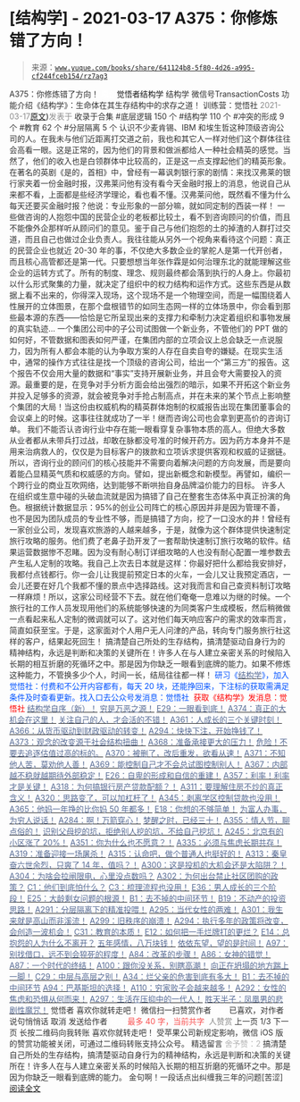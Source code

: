 # [结构学] - 2021-03-17 A375：你修炼错了方向！

> 来源：[`www.yuque.com/books/share/641124b8-5f80-4d26-a995-cf244fceb154/rz7ag3`](https://www.yuque.com/books/share/641124b8-5f80-4d26-a995-cf244fceb154/rz7ag3)

<ne-p id="520f42f3293818f927861ebbd5b15da4_p_0" data-lake-id="520f42f3293818f927861ebbd5b15da4_p_0"><ne-text id="u139e482e" style="color: rgb(51, 51, 51);">A375：你修炼错了方向！</ne-text></ne-p> <ne-p id="a3d08606c6ab6dc83b2184b832ac4aa3" data-lake-id="a3d08606c6ab6dc83b2184b832ac4aa3"><ne-text id="u413964ec" ne-fontsize="12" style="color: rgb(255, 255, 255);">原创</ne-text><ne-text id="ub8149ac8" ne-fontsize="14">觉悟者</ne-text><ne-text id="u1e4268fe" ne-fontsize="14">结构学</ne-text></ne-p> <ne-p id="97cd97741bad1ad8b9594231d5722528" data-lake-id="97cd97741bad1ad8b9594231d5722528"><ne-text id="uf3b7b279" ne-fontsize="14" ne-bold="true" style="color: rgb(51, 51, 51);">结构学</ne-text></ne-p> <ne-p id="bc54cf9083a56b5e42a5ec8fa7e9981b" data-lake-id="bc54cf9083a56b5e42a5ec8fa7e9981b"><ne-text id="u5e69163d" ne-fontsize="14" style="color: rgb(51, 51, 51);">微信号</ne-text><ne-text id="uf9a59a9c" ne-fontsize="14" style="color: rgb(51, 51, 51);">TransactionCosts</ne-text></ne-p> <ne-p id="18bce45e5991eae2249d152670e70641" data-lake-id="18bce45e5991eae2249d152670e70641"><ne-text id="u0381b1c1" ne-fontsize="14" style="color: rgb(51, 51, 51);">功能介绍</ne-text><ne-text id="u19a990c8" ne-fontsize="14" style="color: rgb(51, 51, 51);">《结构学》：生命体在其生存结构中的求存之道！ 训练营：觉悟社</ne-text></ne-p> <ne-p id="bf3156ade6e9131471af9e1c0215f850" data-lake-id="bf3156ade6e9131471af9e1c0215f850"><ne-text id="u010b5030" style="color: rgb(140, 140, 140);">2021-03-17</ne-text>[<ne-text id="u82e46611" ne-fontsize="14">原文</ne-text>](https://mp.weixin.qq.com/s?__biz=MzIzMDYwOTM0Mg==&mid=2247485407&idx=1&sn=9febe7868b7205ac865541d88423d9b9&chksm=e8b19f0edfc61618c7f22fb7bf48181c5f974463c5d3a8849b0f76b96eeac73b0dd074ea4737#rd))<ne-text id="u90f195c5" ne-fontsize="14" style="color: rgb(140, 140, 140);">发表于</ne-text></ne-p> <ne-p id="13aae335cb63121869c42812be69da30" data-lake-id="13aae335cb63121869c42812be69da30"><ne-text id="u144be1c8" style="color: rgb(51, 51, 51);">收录于合集</ne-text></ne-p> <ne-p id="d9cadcfba38176f60fb0e3a0b7fa6bfa" data-lake-id="d9cadcfba38176f60fb0e3a0b7fa6bfa"><ne-text id="u300e3220" style="color: rgb(51, 51, 51);">#底层逻辑 150 个</ne-text></ne-p> <ne-p id="7e62b583aea221249b7e4a52e4f28d06" data-lake-id="7e62b583aea221249b7e4a52e4f28d06"><ne-text id="ubc1ca575" style="color: rgb(51, 51, 51);">#结构学 110 个</ne-text></ne-p> <ne-p id="e8a7b1de4a8cb33c9a32d43a173f9560" data-lake-id="e8a7b1de4a8cb33c9a32d43a173f9560"><ne-text id="u51bfb9fb" style="color: rgb(51, 51, 51);">#冲突的形成 9 个</ne-text></ne-p> <ne-p id="c050f54b6a8733eb59b4b526564ce4e8" data-lake-id="c050f54b6a8733eb59b4b526564ce4e8"><ne-text id="ud99883bc" style="color: rgb(51, 51, 51);">#教育 62 个</ne-text></ne-p> <ne-p id="456674312203e0c7c792e98124bccfc8" data-lake-id="456674312203e0c7c792e98124bccfc8"><ne-text id="u052603a0" style="color: rgb(51, 51, 51);">#分层隔离 5 个</ne-text></ne-p> <ne-p id="5bab28911814bb3ba0ad828fbf61777e" data-lake-id="5bab28911814bb3ba0ad828fbf61777e"><ne-text id="ud82a4d02" style="color: rgb(51, 51, 51);">认识不少麦肯锡、IBM 和埃生哲这种顶级咨询公司的人。在我未与他们近距离打交道之前，我也和其它人一样对他们这个群体往往会高看一眼。这是正常的，因为他们的背景和做派都给人一种社会精英的感觉。当然了，他们的收入也是白领群体中比较高的，正是这一点支撑起他们的精英形象。在著名的英剧《是的，首相》中，曾经有一幕讽刺银行家的剧情：来找汉弗莱的银行家夹着一份金融时报，汉弗莱问他有没有看今天金融时报上的消息，他说自己从来都不看，上面都是些经济学理论，看也看不懂。汉弗莱问他，既然看不懂为什么每天还要买金融时报？他说：专业形象的一部分嘛，就如同定制的西装一样！</ne-text></ne-p> <ne-p id="d5689b33df335fece2babf05c60f7e28" data-lake-id="d5689b33df335fece2babf05c60f7e28"><ne-text id="u447d7a56" style="color: rgb(51, 51, 51);">一些做咨询的人抱怨中国的民营企业的老板都比较土，看不到咨询顾问的价值，而且不能像外企那样听从顾问们的意见。鉴于自己与他们抱怨的土的掉渣的人群打过交道，而且自己也做过企业负责人。我往往能从另外一个视角来看待这个问题：真正的民营企业也就近 20-30 年的事，不仅绝大多数企业的掌舵人是第一代开创者，而且核心高管都还是第一代。只要想想当年张作霖是如何治理东北的就能理解这些企业的运转方式了。所有的制度、理念、规则最终都会落到执行的人身上。你最初以什么形式聚集的力量，就决定了组织中的权力结构和运作方式。这些东西是从数据上看不出来的，你得深入现场，这个现场不是一个物理空间，而是一幅围绕着人性展开的立体图景，在那个盘根错节的如同生态网一样的立体场景中，你会看到那些最本源的东西——恰恰是它所呈现出来的支撑力和牵制力决定着组织和事物发展的真实轨迹…</ne-text></ne-p> <ne-p id="d52bd6a2cf35be9ec181bfa34880fb14" data-lake-id="d52bd6a2cf35be9ec181bfa34880fb14"><ne-text id="u6e1aa8fc" style="color: rgb(51, 51, 51);">一个集团公司中的子公司试图做一个新业务，不管他们的 PPT 做的如何好，不管数据和图表如何严谨，在集团内部的立项会议上总会缺乏一点说服力，因为所有人都会本能的认为争取方案的人存在自卖自夸的嫌疑。在现实生活中，通常的操作方式往往是找一个顶级的咨询公司，给出一个“第三方”的报告。这个报告不仅会用大量的数据和“事实”支持开展新业务，并且会夸大需要投入的资源。最重要的是，在竞争对手分析方面会给出强烈的暗示，如果不开拓这个新业务并投入足够多的资源，就会被竞争对手抢占制高点，并在未来的某个节点上影响整个集团的大局！当这份由权威机构的精英群体炮制的权威报告出现在集团董事会的会议桌上的时候。这事往往就成功了一半！继而咨询公司也会拿到更高价的咨询订单。</ne-text></ne-p> <ne-p id="fcc758283bdc14e698de8ba204398fb4" data-lake-id="fcc758283bdc14e698de8ba204398fb4"><ne-text id="u2a003a06" style="color: rgb(51, 51, 51);">我们不能否认咨询行业中存在能一眼看穿复杂事物本质的高人。但绝大多数从业者都从未带兵打过战，却敢在脉都没号准的时候开药方。因为药方本身并不是用来治病救人的，仅仅是为目标客户的拨款和立项诉求提供客观和权威的证据链。所以，咨询行业的顾问们的核心技能并不需要向着解决问题的方向发展，而是要向着能凸显精英气质和权威感的方向。譬如，提出新概念和新模型。再譬如，编织一个跨行业的商业互吹网络，达到能够不断哄抬自身品牌溢价能力的目标。</ne-text></ne-p> <ne-p id="a41a60a117ea32c79716bf1169968ddd" data-lake-id="a41a60a117ea32c79716bf1169968ddd"><ne-text id="u74dbd28a" ne-bold="true" style="color: rgb(51, 51, 51);">许多人在组织或生意中碰的头破血流就是因为搞错了自己在整套生态体系中真正扮演的角色。</ne-text><ne-text id="u2f8820a2" style="color: rgb(51, 51, 51);">根据统计数据显示：95%的创业公司阵亡的核心原因并非是因为管理不善，也不是因为团队成员的专业性不够，而是搞错了方向，挖了一口没水的井！曾经有一家创业公司，发现喜欢旅游的人越来越多，于是，就像为这个群体提供快速制定旅行攻略的服务。他们费了老鼻子劲开发了一套帮助快速制订旅行攻略的软件。结果运营数据惨不忍睹。因为没有耐心制订详细攻略的人也没有耐心配置一堆参数去产生私人定制的攻略。我自己上次去日本就是这样：你最好把什么都给我安排好，我都付点钱都行。你一会儿让我提前预定日本的火车，一会儿又让我预定酒店，一会儿还要在好几个我都不懂的景点中选择路线。这对我而言和自己查资料制订攻略一样麻烦！所以，这家公司经营不下去。就在他们奄奄一息难以为继的时候。一个旅行社的工作人员发现用他们的系统能够快速的为同类客户生成模板，然后稍微做一点看起来私人定制的微调就可以了。这对他们每天响应客户的需求的效率而言，简直如获至宝。于是，这家面对个人用户无人问津的产品，转向专门服务旅行社这样的客户，结果起死回生！</ne-text></ne-p> <ne-p id="fef7a70258f41294dd284babcb12de84" data-lake-id="fef7a70258f41294dd284babcb12de84"><ne-text id="ubab40915" style="color: rgb(51, 51, 51);">搞清楚自己所处的生存结构，搞清楚驱动自身行为的精神结构，永远是判断和决策的关键所在！许多人在与人建立亲密关系的时候陷入长期的相互折磨的死循环之中。那是因为你缺乏一眼看到底牌的能力。如果不修炼这种能力，不管换多少个人，时间一长，结局往往都一样！</ne-text></ne-p> <ne-p id="e990a684b7ecc7d2d60646b9ed0a35d0" data-lake-id="e990a684b7ecc7d2d60646b9ed0a35d0"><ne-text id="u0b1f70bf" ne-bold="true" style="color: rgb(0, 82, 255);">研习《</ne-text>[<ne-text id="uad068a77" ne-bold="true" style="color: rgb(87, 107, 149);">结构学</ne-text>](https://mp.weixin.qq.com/mp/appmsgalbum?action=getalbum&album_id=1318317199878225920&__biz=MzAxNDk1NjI2Mw==#wechat_redirect)<ne-text id="u8f55791a" ne-bold="true" style="color: rgb(0, 82, 255);">》，加入觉悟社：付费和不公开内容都有，每天 20 块，还能挣回来，下注标的获取需满足条件及时查看更新。</ne-text><ne-text id="ue7bc51a9" style="color: rgb(0, 82, 255);">找入口去公众号发消息：觉悟社 </ne-text></ne-p> <ne-p id="0208cae4ae8d0429ba317a217758500e" data-lake-id="0208cae4ae8d0429ba317a217758500e"><ne-text id="uea416d69" ne-fontsize="13" style="color: rgb(255, 0, 0);">获取《结构学》发消息</ne-text><ne-text id="ua50500b9" ne-fontsize="13" ne-bold="true" style="color: rgb(255, 0, 0);">：觉悟社</ne-text></ne-p>  <ne-p id="1ba8981ec6a954fe46271b39790dd8d8" data-lake-id="1ba8981ec6a954fe46271b39790dd8d8"><ne-card data-card-name="image" data-card-type="inline" id="YtgKe" ne-fontsize="13" data-event-boundary="card" style="color: rgb(53, 53, 53);"><ne-p id="0432fd6a3e2454140e825539a1a27671" data-lake-id="0432fd6a3e2454140e825539a1a27671">[<ne-text id="u16a6fc66" ne-fontsize="13" ne-bold="true" style="color: rgb(87, 107, 149);">结构学自序（新）！</ne-text>](http://mp.weixin.qq.com/s?__biz=MzIzMDYwOTM0Mg==&mid=2247485283&idx=1&sn=aa2b8554b8e5040f8f959636feaa06a3&chksm=e8b19fb2dfc616a430aa381b8da0815311244e694a69809cd92d0602ac34cfe5f1f419b3745e&scene=21#wechat_redirect)</ne-p> <ne-p id="913841a7d0113d03553af3e5d6cc1565" data-lake-id="913841a7d0113d03553af3e5d6cc1565">[<ne-text id="u144c319d" style="color: rgb(87, 107, 149);">穷是万恶之源！</ne-text>](http://mp.weixin.qq.com/s?__biz=MzAxNDk1NjI2Mw==&mid=2247483823&idx=1&sn=e54ebe9891b302dc0bf1815c76ccf8b7&chksm=9b8a2227acfdab31a05e273addd9159d4b8263d58d3c58bf214841c8189157519719c3427306&scene=21#wechat_redirect)</ne-p> <ne-p id="8220dabf4b3cb365a733b90eed593e1d" data-lake-id="8220dabf4b3cb365a733b90eed593e1d">[<ne-text id="u48a30d17" ne-fontsize="13" ne-bold="true" style="color: rgb(87, 107, 149);">E29：一眼看到底！</ne-text>](http://mp.weixin.qq.com/s?__biz=MzIzMDYwOTM0Mg==&mid=2247485301&idx=1&sn=dc6dd50c5d742ea51ce9e394de25351a&chksm=e8b19fa4dfc616b26734c3619c6fa664474fa478d2764c3370dde41d19f6035edc05f9f191e8&scene=21#wechat_redirect)</ne-p> <ne-p id="b8f87888eb008e369c5f368bab8c7ed4" data-lake-id="b8f87888eb008e369c5f368bab8c7ed4">[<ne-text id="u82e2c183" ne-bold="true" style="color: rgb(87, 107, 149);">A374：真正的大机会在这里！</ne-text>](http://mp.weixin.qq.com/s?__biz=MzIzMDYwOTM0Mg==&mid=2247485401&idx=1&sn=100967c02c0754759ec4ea0ef8706c29&chksm=e8b19f08dfc6161e92c7cc691f1a1fed9ff74c2b906529a8d42a7703a3c3a3c3a412903e12f7&scene=21#wechat_redirect)</ne-p> <ne-p id="fb113c770b5369946e49e7bb35667bdd" data-lake-id="fb113c770b5369946e49e7bb35667bdd">[<ne-text id="u4481bc12" ne-bold="true" style="color: rgb(87, 107, 149);">关注自己的人，才会活的不错！</ne-text>](http://mp.weixin.qq.com/s?__biz=MzIzMDYwOTM0Mg==&mid=2247485305&idx=1&sn=c719ea57e5c3320c2e2629dd9a7b44e9&chksm=e8b19fa8dfc616be5fa3f8141ea0aa63d5e1335657ed97e62c1086c41eba29effe58e0c8e9dc&scene=21#wechat_redirect)</ne-p> <ne-p id="e3326aa660e9418783ce80673c42f2f9" data-lake-id="e3326aa660e9418783ce80673c42f2f9">[<ne-text id="u6cc441d9" ne-bold="true" style="color: rgb(87, 107, 149);">A361：人成长的三个关键时刻！</ne-text>](http://mp.weixin.qq.com/s?__biz=MzAxNDk1NjI2Mw==&mid=2247486472&idx=1&sn=8b46d73659ff81e3d7bd544e1718a94f&chksm=9b8a2f80acfda69601b059cb0180f8841eda098200c32c84ad6430bb8fbe33a9021fa7890344&scene=21#wechat_redirect)</ne-p> <ne-p id="07902abedc2458cc229a02494f517af7" data-lake-id="07902abedc2458cc229a02494f517af7">[<ne-text id="uf6e7c401" ne-bold="true" style="color: rgb(87, 107, 149);">A366：从货币驱动到财政驱动的转变！</ne-text>](http://mp.weixin.qq.com/s?__biz=MzIzMDYwOTM0Mg==&mid=2247485347&idx=1&sn=a916df57ddc7230366719fbecc6c1704&chksm=e8b19f72dfc61664fd99844bfe3ffffb5d6f088807c84d99f11ddbc7410b2eed67bc4c615d53&scene=21#wechat_redirect)</ne-p> <ne-p id="239651ef1223227cdb28e326c45d3c0e" data-lake-id="239651ef1223227cdb28e326c45d3c0e">[<ne-text id="uc75d35df" ne-fontsize="13" ne-bold="true" style="color: rgb(87, 107, 149);">A294：快快下注，开始挣钱了！</ne-text>](http://mp.weixin.qq.com/s?__biz=MzIzMDYwOTM0Mg==&mid=2247484849&idx=1&sn=5485cd1d6c511e883e25b0c7dd9e2e3e&chksm=e8b19d60dfc614764ffc8405dccf5b8120b31988f3c1cee74e384c06f0e39c3c81bef8263c3d&scene=21#wechat_redirect)</ne-p> <ne-p id="4708bde987f528080e6caf41b46d0bb4" data-lake-id="4708bde987f528080e6caf41b46d0bb4">[<ne-text id="u9b890ff3" ne-bold="true" style="color: rgb(87, 107, 149);">A373：观念的改变源于社会结构扭曲！</ne-text>](http://mp.weixin.qq.com/s?__biz=MzIzMDYwOTM0Mg==&mid=2247485395&idx=1&sn=e6ff247ef6acece18f9b57d07a81194f&chksm=e8b19f02dfc616141e3a7ecbd28454a30c0e5d70db428af739059b176e5059167c3ed84e8e0f&scene=21#wechat_redirect)</ne-p> <ne-p id="75de9614891811ed16aea813534bc909" data-lake-id="75de9614891811ed16aea813534bc909">[<ne-text id="u957c0839" ne-bold="true" style="color: rgb(87, 107, 149);">A368：准备承接更大的压力！</ne-text>](http://mp.weixin.qq.com/s?__biz=MzIzMDYwOTM0Mg==&mid=2247485369&idx=1&sn=2667c5f16cee9442898e6e5841394ceb&chksm=e8b19f68dfc6167e4e104d37c61b859327f4b8ce37941da84bd412d3e27bb4a51c7dee8e1a7a&scene=21#wechat_redirect)</ne-p> <ne-p id="f02cf33ec57781be6e79c449f36fc8d9" data-lake-id="f02cf33ec57781be6e79c449f36fc8d9">[<ne-text id="u334c3e5d" ne-bold="true" style="color: rgb(87, 107, 149);">危险！不要去追逐估值过高的标的。</ne-text>](http://mp.weixin.qq.com/s?__biz=MzAxNDk1NjI2Mw==&mid=2247486489&idx=1&sn=d1e603c1c20c27049b46c5ce295f7347&chksm=9b8a2f91acfda6876aae54b78c58d06602814a14ad02e895d60e08fa72de1dca5ca00651ad38&scene=21#wechat_redirect)</ne-p> <ne-p id="971c6a1d95c871f7d764fe8efbcb74f3" data-lake-id="971c6a1d95c871f7d764fe8efbcb74f3">[<ne-text id="ua1639900" ne-bold="true" style="color: rgb(87, 107, 149);">A370：被删了，改后重发，欲看从速！</ne-text>](http://mp.weixin.qq.com/s?__biz=MzIzMDYwOTM0Mg==&mid=2247485388&idx=1&sn=a456e8ffdc8a16bb30263818dc86c6a3&chksm=e8b19f1ddfc6160bfd0fea09b006477a095662aa74ac7036fca621b2ef49dc59f4ad4a407eeb&scene=21#wechat_redirect)</ne-p> <ne-p id="4edf084b591e612b652199447cea6210" data-lake-id="4edf084b591e612b652199447cea6210">[<ne-text id="u5633c5bc" ne-bold="true" style="color: rgb(87, 107, 149);">A371：不知他人苦，莫劝他人善！</ne-text>](http://mp.weixin.qq.com/s?__biz=MzAxNDk1NjI2Mw==&mid=2247486509&idx=1&sn=18ed82d7a009ab5d240c6c715bf0286f&chksm=9b8a2fa5acfda6b35c924d9ae14b68a499859112e579e3a205e72e85513f694f73d3cfbd7889&scene=21#wechat_redirect)</ne-p> <ne-p id="df8ec2a820ea193e08e42eb95092ad52" data-lake-id="df8ec2a820ea193e08e42eb95092ad52">[<ne-text id="ufa158ca9" ne-bold="true" style="color: rgb(87, 107, 149);">A369：能控制自己才不会总试图控制别人！</ne-text>](http://mp.weixin.qq.com/s?__biz=MzIzMDYwOTM0Mg==&mid=2247485377&idx=1&sn=3ca9ede4f634895105b7164899fa4686&chksm=e8b19f10dfc61606ce52c29e547e99db97c4a0756ecf67eca88417b173178a5063ed4a79738f&scene=21#wechat_redirect)</ne-p> <ne-p id="5303c97079dc3ecf351d035f294e766d" data-lake-id="5303c97079dc3ecf351d035f294e766d">[<ne-text id="u1db89ecb" ne-bold="true" style="color: rgb(87, 107, 149);">A367：内部越不稳就越期待外部稳定！</ne-text>](http://mp.weixin.qq.com/s?__biz=MzIzMDYwOTM0Mg==&mid=2247485357&idx=1&sn=8defe53f9944202f9dd4504eb4b58400&chksm=e8b19f7cdfc6166a35ae3b9e710959c0bbbd9cd381fe3ce105489b542c9c695e3778bae7a2c5&scene=21#wechat_redirect)</ne-p> <ne-p id="79fd66a44f34dcc09a1bd0ff0a79eb0f" data-lake-id="79fd66a44f34dcc09a1bd0ff0a79eb0f">[<ne-text id="u8a735d1f" ne-bold="true" style="color: rgb(87, 107, 149);">E26：自卑的形成和自信的重建！</ne-text>](http://mp.weixin.qq.com/s?__biz=MzIzMDYwOTM0Mg==&mid=2247485311&idx=1&sn=28f827c212f9a1ac53e73986742ca5aa&chksm=e8b19faedfc616b8d527f328c2ad55dca966707c8813ceaa5b7c0daee3432edeec88744d842c&scene=21#wechat_redirect)</ne-p> <ne-p id="86837f267dd22882649f7f10124b6334" data-lake-id="86837f267dd22882649f7f10124b6334">[<ne-text id="u9fdd633b" ne-bold="true" style="color: rgb(87, 107, 149);">A357：利率！利率才是关键！</ne-text>](http://mp.weixin.qq.com/s?__biz=MzIzMDYwOTM0Mg==&mid=2247485288&idx=1&sn=4b9b12c3bc11bdcfd2529edd9ab9a92a&chksm=e8b19fb9dfc616afff8c46c46c2a61dea179cdd40a67ed931cae9d2762948e1ee2359d4037b5&scene=21#wechat_redirect)</ne-p> <ne-p id="ccb0cb0e9443e53549a9d97c9f9d09b2" data-lake-id="ccb0cb0e9443e53549a9d97c9f9d09b2">[<ne-text id="u5b88c06f" ne-bold="true" style="color: rgb(87, 107, 149);">A318：为何搞银行房产贷款配额？！</ne-text>](http://mp.weixin.qq.com/s?__biz=MzIzMDYwOTM0Mg==&mid=2247485031&idx=1&sn=c4af23061445755fdb12f1196c108b1d&chksm=e8b19eb6dfc617a015821fd94ff2d8f51a2cb8fb456ddd907206b615bf3240c1597d3618609c&scene=21#wechat_redirect)</ne-p> <ne-p id="fab2c1130f101997cdc387e325b9ad01" data-lake-id="fab2c1130f101997cdc387e325b9ad01">[<ne-text id="u3df1a3f6" ne-bold="true" style="color: rgb(87, 107, 149);">A311：要理解住房不炒的真正含义！</ne-text>](http://mp.weixin.qq.com/s?__biz=MzIzMDYwOTM0Mg==&mid=2247484959&idx=1&sn=090583ec50bfd9febec1de463c2672f6&chksm=e8b19ecedfc617d8629080f6745c8de013cfe875de26eef6767b2d5c10782650223ed15f807b&scene=21#wechat_redirect)</ne-p> <ne-p id="95a01b4d0c009352989f7a12ed1de221" data-lake-id="95a01b4d0c009352989f7a12ed1de221">[<ne-text id="u656de7a2" ne-fontsize="13" ne-bold="true" style="color: rgb(87, 107, 149);">A320：思路变了，可以加杠杆了！</ne-text>](http://mp.weixin.qq.com/s?__biz=MzIzMDYwOTM0Mg==&mid=2247485041&idx=1&sn=add2174fa42806f885a456a072ee4fee&chksm=e8b19ea0dfc617b6734e013f780112fdd88f28ad5312ce423fea1d75da4c3757660dab175208&scene=21#wechat_redirect)</ne-p> <ne-p id="75e5c83d73666b308847b77b46d4416d" data-lake-id="75e5c83d73666b308847b77b46d4416d">[<ne-text id="u6192914f" ne-bold="true" style="color: rgb(87, 107, 149);">A345：剥离学区控制贷款也没用！</ne-text>](http://mp.weixin.qq.com/s?__biz=MzIzMDYwOTM0Mg==&mid=2247485208&idx=1&sn=ac3653b56fc18a4a6a809139f935bc45&chksm=e8b19fc9dfc616dfa31b0baf15aa90d994ef8a1262e0fd515739c06698cd0673d1d46e6e4c4f&scene=21#wechat_redirect)</ne-p> <ne-p id="017ae1b7efb2d7f897c9ef945cebd226" data-lake-id="017ae1b7efb2d7f897c9ef945cebd226">[<ne-text id="ua6e4affc" ne-bold="true" style="color: rgb(87, 107, 149);">A365：他妈一年挣的比你妈 50 年都多！</ne-text>](http://mp.weixin.qq.com/s?__biz=MzIzMDYwOTM0Mg==&mid=2247485336&idx=1&sn=2fba7786d5102be1d639bfdd138185db&chksm=e8b19f49dfc6165f4a1e07062ca1414d977f1a6c15d797233e36f7dec3b27c28b0ed72667f5f&scene=21#wechat_redirect)</ne-p> <ne-p id="c6c7bf0f1239859967f1a09bd4292158" data-lake-id="c6c7bf0f1239859967f1a09bd4292158">[<ne-text id="u2bc45163" ne-bold="true" style="color: rgb(87, 107, 149);">E18：你想的不够简单！</ne-text>](http://mp.weixin.qq.com/s?__biz=MzIzMDYwOTM0Mg==&mid=2247484775&idx=1&sn=2a8e810e281cd7fe5a4db49002b193d2&chksm=e8b19db6dfc614a0e3360f0d54949c40138c27b184c114a44feaa394bd4400073dbbedf6a049&scene=21#wechat_redirect)</ne-p> <ne-p id="4a164a176f933aca5240d231222d419c" data-lake-id="4a164a176f933aca5240d231222d419c">[<ne-text id="u36ab5484" style="color: rgb(87, 107, 149);">为富人办事，为穷人说话！</ne-text>](http://mp.weixin.qq.com/s?__biz=MzIzMDYwOTM0Mg==&mid=2247484462&idx=1&sn=195ebab17907fba73c69ae7a11bc40ad&chksm=e8b19cffdfc615e9b2f88327d492813afa3656859f4d67a6d831ac1cf684a54b760a8b8edcd6&scene=21#wechat_redirect)</ne-p> <ne-p id="75680f496e6675b2bee914581c8d6f37" data-lake-id="75680f496e6675b2bee914581c8d6f37">[<ne-text id="u30055abf" ne-bold="true" style="color: rgb(87, 107, 149);">A284：啊！万箭穿心！</ne-text>](http://mp.weixin.qq.com/s?__biz=MzAxNDk1NjI2Mw==&mid=2247486135&idx=1&sn=e950149b9b9147e9199cfc6093605950&chksm=9b8a293facfda029419b911d4b4fa91c73bbaf695b206df2cf15124d843f4bf4b80673baa394&scene=21#wechat_redirect)</ne-p> <ne-p id="6659c3241a1cea512fd926a7a1ac62a5" data-lake-id="6659c3241a1cea512fd926a7a1ac62a5">[<ne-text id="u8bbfeaf0" ne-bold="true" style="color: rgb(87, 107, 149);">梦醒之时，已经三十！</ne-text>](http://mp.weixin.qq.com/s?__biz=MzIzMDYwOTM0Mg==&mid=2247484378&idx=1&sn=e3a058584a13d7a5267315113964280d&chksm=e8b19b0bdfc6121df4af4b77d2d826fd0f4132ccfdee48132ce8cf86eb1ba45b898be83d1dc7&scene=21#wechat_redirect)</ne-p> <ne-p id="8b0145ad15b6ac76fa35b986eb8019b4" data-lake-id="8b0145ad15b6ac76fa35b986eb8019b4">[<ne-text id="u448b7177" ne-bold="true" style="color: rgb(87, 107, 149);">A355：情人节，聊点俗的！</ne-text>](http://mp.weixin.qq.com/s?__biz=MzAxNDk1NjI2Mw==&mid=2247486442&idx=1&sn=2ed76ec8cb69dfe51023fb4f426eeb51&chksm=9b8a2862acfda17469215d16d6bfa7210211dfb0cf4418774fc0ea014de0f6184c9b01b82f70&scene=21#wechat_redirect)</ne-p> <ne-p id="a452c1fa358f8764f3b8eb7387729537" data-lake-id="a452c1fa358f8764f3b8eb7387729537">[<ne-text id="u7a534a6c" ne-bold="true" style="color: rgb(87, 107, 149);">识别父母挖的坑，拒绝别人挖的坑，不给自己挖坑！</ne-text>](http://mp.weixin.qq.com/s?__biz=MzAxNDk1NjI2Mw==&mid=2247486426&idx=1&sn=8707934ad2fe2f8017d6b7810fd61c17&chksm=9b8a2852acfda1441fded7bab2456dd2493073ad3e5d541e1080d1739879b86c25a3a61df79a&scene=21#wechat_redirect)</ne-p> <ne-p id="b2847b59a1991d874e7cbd0708b7a0c8" data-lake-id="b2847b59a1991d874e7cbd0708b7a0c8">[<ne-text id="uc59b19a6" ne-bold="true" style="color: rgb(87, 107, 149);">A245：北京有的小区涨了 20%！</ne-text>](http://mp.weixin.qq.com/s?__biz=MzIzMDYwOTM0Mg==&mid=2247485265&idx=1&sn=f4bce6f07805cba2db3a1a806215e45c&chksm=e8b19f80dfc616966666979063f2c9fce9fe20308538607cf90eac74f0db85c9adf79299f4b8&scene=21#wechat_redirect)</ne-p> <ne-p id="a80eff0c7b99ead97cb28a0288de638a" data-lake-id="a80eff0c7b99ead97cb28a0288de638a">[<ne-text id="u2605103d" style="color: rgb(87, 107, 149);">A351：你为什么也不愿意？！</ne-text>](http://mp.weixin.qq.com/s?__biz=MzIzMDYwOTM0Mg==&mid=2247485242&idx=1&sn=f4a01a5936322120b0b158f225bc78de&chksm=e8b19febdfc616fd2eb1558a3b7c748ecc497a3af00aec5b5c5ca8042cc52eb7d0af7befa399&scene=21#wechat_redirect)</ne-p> <ne-p id="4db5f152b55601768095019a32ace2ae" data-lake-id="4db5f152b55601768095019a32ace2ae">[<ne-text id="u21a5815b" ne-bold="true" style="color: rgb(87, 107, 149);">A335：必须与焦虑长期共存！</ne-text>](http://mp.weixin.qq.com/s?__biz=MzIzMDYwOTM0Mg==&mid=2247485165&idx=1&sn=f3f0957c63fa549b288f00c8b117162e&chksm=e8b19e3cdfc6172a188000afd2b522144a04ba774169824cad2067d93b5365537ff0644f6b9f&scene=21#wechat_redirect)</ne-p> <ne-p id="db41652967e24e39112351e97feec012" data-lake-id="db41652967e24e39112351e97feec012">[<ne-text id="u755d5ea2" style="color: rgb(87, 107, 149);">A319：准备迎接一场屠杀！</ne-text>](http://mp.weixin.qq.com/s?__biz=MzIzMDYwOTM0Mg==&mid=2247485036&idx=1&sn=ff52df7559e0a6ed8230922ebd2af71a&chksm=e8b19ebddfc617ab0eca4ed1a66c5227d328155954d6704be456950fb3926e59e5288f7877cf&scene=21#wechat_redirect)</ne-p> <ne-p id="04c3a4d212984d4ee0912e931152deaf" data-lake-id="04c3a4d212984d4ee0912e931152deaf">[<ne-text id="uc30688eb" ne-bold="true" style="color: rgb(87, 107, 149);">A315：认命吧，做个普通人也挺好的！</ne-text>](http://mp.weixin.qq.com/s?__biz=MzIzMDYwOTM0Mg==&mid=2247485008&idx=1&sn=bcaf70c42d4676c8f69de9f9ead1e495&chksm=e8b19e81dfc617973ba40200519407186760e32843fc6f379020da6160b0ba89870dadcae5fa&scene=21#wechat_redirect)</ne-p> <ne-p id="fd4424c8084091baa39e62789abace54" data-lake-id="fd4424c8084091baa39e62789abace54">[<ne-text id="uae130fe6" ne-bold="true" style="color: rgb(87, 107, 149);">A313：秦皇奋六世余烈，只爽了 14 年，值吗？！</ne-text>](http://mp.weixin.qq.com/s?__biz=MzIzMDYwOTM0Mg==&mid=2247484982&idx=1&sn=c788144715447f1d1706d11032606236&chksm=e8b19ee7dfc617f122722185bea3af2753d3c810cdae1f8c6e5189fb69afc7b28093e7466cfd&scene=21#wechat_redirect)</ne-p> <ne-p id="5b676c0b7224494429060d1a22e21ed9" data-lake-id="5b676c0b7224494429060d1a22e21ed9">[<ne-text id="uca4f1609" ne-bold="true" style="color: rgb(87, 107, 149);">A300：这是投机的大机会还是大陷阱？！</ne-text>](http://mp.weixin.qq.com/s?__biz=MzIzMDYwOTM0Mg==&mid=2247484882&idx=1&sn=b103029f41e3aede94e1a45d035cd9ac&chksm=e8b19d03dfc614153863f37ca3f9204b451e2c02ad5ca8680c120e2458e628e5329c76b2d42c&scene=21#wechat_redirect)</ne-p> <ne-p id="2cd04b8d4c9f01463df5e9736e534ac9" data-lake-id="2cd04b8d4c9f01463df5e9736e534ac9">[<ne-text id="u48c42274" ne-bold="true" style="color: rgb(87, 107, 149);">A304：为啥会拉闸限电，心里没点数吗？</ne-text>](http://mp.weixin.qq.com/s?__biz=MzIzMDYwOTM0Mg==&mid=2247484921&idx=1&sn=0f74dcad5b3cecf8e438493543b5457e&chksm=e8b19d28dfc6143eb8a9bdcdc8a57259580a9267ecea4e54032b9a803540f314e3c6a3cb50ca&scene=21#wechat_redirect)</ne-p> <ne-p id="3112ed56452d113a6def4ebc2dca1faa" data-lake-id="3112ed56452d113a6def4ebc2dca1faa">[<ne-text id="u7c79df68" ne-bold="true" style="color: rgb(87, 107, 149);">A302：为何出台禁止社区团购的政策？</ne-text>](http://mp.weixin.qq.com/s?__biz=MzIzMDYwOTM0Mg==&mid=2247484904&idx=1&sn=3b711f9bc2c47ba0ba432cf47d5832fb&chksm=e8b19d39dfc6142f8524aba7d5a15c694c1e25c19e2e662f6773219ace93c7354adf6878e54f&scene=21#wechat_redirect)</ne-p> <ne-p id="6537c94c7dd758d34f66cd6271cb1684" data-lake-id="6537c94c7dd758d34f66cd6271cb1684">[<ne-text id="ud87fa584" style="color: rgb(87, 107, 149);">C1：他们到底怕什么？</ne-text>](http://mp.weixin.qq.com/s?__biz=MzAxNDk1NjI2Mw==&mid=2247483898&idx=1&sn=1b0a50386e9e89d2750dec717236f0aa&chksm=9b8a2272acfdab64235b35ee5e91b8cac6172144207251636e1345fc570aa1601f59eff7f442&scene=21#wechat_redirect)</ne-p> <ne-p id="6232e8eb5bf00d41631f203466f3e934" data-lake-id="6232e8eb5bf00d41631f203466f3e934">[<ne-text id="u90c33e6a" style="color: rgb(87, 107, 149);">C3：梳理流程也没用！</ne-text>](http://mp.weixin.qq.com/s?__biz=MzAxNDk1NjI2Mw==&mid=2247483989&idx=1&sn=ee70dacfd980f041379d91ae947ece44&chksm=9b8a21ddacfda8cb28bf62d6f53531e8a8ebce2de96396e50ec7e7e144fffe502ec6faee3415&scene=21#wechat_redirect)</ne-p> <ne-p id="6153578d108c6ef0072f9eb3a005a805" data-lake-id="6153578d108c6ef0072f9eb3a005a805">[<ne-text id="ub91ec24c" style="color: rgb(87, 107, 149);">E36：男人成长的三个阶段！</ne-text>](http://mp.weixin.qq.com/s?__biz=MzIzMDYwOTM0Mg==&mid=2247484322&idx=1&sn=c300d9466951d36645128c5167ca5934&chksm=e8b19b73dfc61265dde1bb437a9945db0c1d9c7fe1cbffe1feec995c9dde8a6eb99272dc86a9&scene=21#wechat_redirect)</ne-p> <ne-p id="54d9a0d41faae56a02aedfe6957c1226" data-lake-id="54d9a0d41faae56a02aedfe6957c1226">[<ne-text id="u023910fc" style="color: rgb(87, 107, 149);">E25：大龄剩女问题的根源！</ne-text>](http://mp.weixin.qq.com/s?__biz=MzIzMDYwOTM0Mg==&mid=2247484587&idx=1&sn=3335cb9dd973ae9f9c9279a0388bbe33&chksm=e8b19c7adfc6156c752a5edad793fc1d8db424d6b609ce62f26f78537b3b41e83ea47aca2929&scene=21#wechat_redirect)</ne-p> <ne-p id="61b06b9a8c8b39468aca0c56751aa040" data-lake-id="61b06b9a8c8b39468aca0c56751aa040">[<ne-text id="u08be788a" style="color: rgb(87, 107, 149);">B1：去不掉的中间环节！</ne-text>](http://mp.weixin.qq.com/s?__biz=MzIzMDYwOTM0Mg==&mid=2247483903&idx=1&sn=e8a21cb816d6a27d869f81463805a208&chksm=e8b1992edfc610380f54d91f9acc9844820c77ce8a5bcedb4f36372c406647f45fd2514a6a77&scene=21#wechat_redirect)</ne-p> <ne-p id="3556786bc43d32daabe9fe637dc7eda4" data-lake-id="3556786bc43d32daabe9fe637dc7eda4">[<ne-text id="u8213067d" ne-bold="true" style="color: rgb(87, 107, 149);">B19：不动产的投资思路！</ne-text>](http://mp.weixin.qq.com/s?__biz=MzIzMDYwOTM0Mg==&mid=2247484069&idx=1&sn=a13a6e590a21b27fd1356718b3a2dcd3&chksm=e8b19a74dfc613622b23c7233732cbb1d499c75f9b7ac3047cdeaee3a34eeae7d3b4871429f1&scene=21#wechat_redirect)</ne-p> <ne-p id="df9e190d68b6327c2dcc97f841ef682c" data-lake-id="df9e190d68b6327c2dcc97f841ef682c">[<ne-text id="ua10fe895" ne-bold="true" style="color: rgb(87, 107, 149);">A291：分层隔离下的精准投喂！</ne-text>](http://mp.weixin.qq.com/s?__biz=MzIzMDYwOTM0Mg==&mid=2247484828&idx=1&sn=e04894d9a01e37c8edb5562d2b0eaa19&chksm=e8b19d4ddfc6145b5803859c628b8b7c24083c66fff9e3a943e82d3e3b7b40a8bad9bed858f8&scene=21#wechat_redirect)</ne-p> <ne-p id="1dd01cfad54456fc26bae54066ab8260" data-lake-id="1dd01cfad54456fc26bae54066ab8260">[<ne-text id="uc4e83026" style="color: rgb(87, 107, 149);">A295：当代女性的两难！</ne-text>](http://mp.weixin.qq.com/s?__biz=MzIzMDYwOTM0Mg==&mid=2247484854&idx=1&sn=6851afe306f7b89d23728018ea32b7f2&chksm=e8b19d67dfc61471955b15021ac11c5fff9f1607977e9df1bd2bbfabc2deb3dea5c98e369c55&scene=21#wechat_redirect)</ne-p> <ne-p id="f96bf56294fa6bc9a1c50dd86ee81cd9" data-lake-id="f96bf56294fa6bc9a1c50dd86ee81cd9">[<ne-text id="u98cdab02" style="color: rgb(87, 107, 149);">A301：我生来就是高山而非溪流！</ne-text>](http://mp.weixin.qq.com/s?__biz=MzIzMDYwOTM0Mg==&mid=2247484895&idx=1&sn=241f68fd60c1b47239beef7573364ceb&chksm=e8b19d0edfc6141856def733b4a1fd20332b7083f1234182452387fcfe12cebb015db7bfbeec&scene=21#wechat_redirect)</ne-p> <ne-p id="069014719dfd56724f921a0a6c319ad2" data-lake-id="069014719dfd56724f921a0a6c319ad2">[<ne-text id="u571e1bd9" style="color: rgb(87, 107, 149);">A299：旧秩序的崩溃！</ne-text>](http://mp.weixin.qq.com/s?__biz=MzIzMDYwOTM0Mg==&mid=2247484889&idx=1&sn=164441f266273fb02e28029c851bdf6c&chksm=e8b19d08dfc6141e7411c30e887493e32cd32469a54ef3fb00e7ca437917b27458bc70db8616&scene=21#wechat_redirect)</ne-p> <ne-p id="63ecc3450301af1ce5ee1de84fab6fce" data-lake-id="63ecc3450301af1ce5ee1de84fab6fce">[<ne-text id="uf61cc01c" ne-bold="true" style="color: rgb(87, 107, 149);">A294：执行多年的政策将改变，会创造一波机会！</ne-text>](http://mp.weixin.qq.com/s?__biz=MzIzMDYwOTM0Mg==&mid=2247484849&idx=1&sn=5485cd1d6c511e883e25b0c7dd9e2e3e&chksm=e8b19d60dfc614764ffc8405dccf5b8120b31988f3c1cee74e384c06f0e39c3c81bef8263c3d&scene=21#wechat_redirect)</ne-p> <ne-p id="bc59bbf21745011bcc81143156653184" data-lake-id="bc59bbf21745011bcc81143156653184">[<ne-text id="u2b277b20" style="color: rgb(87, 107, 149);">C31：教育的本质！</ne-text>](http://mp.weixin.qq.com/s?__biz=MzAxNDk1NjI2Mw==&mid=2247484645&idx=1&sn=0c19e963af345ec0d157348555f45482&chksm=9b8a276dacfdae7bb43eb0602bf7d9fdc827d0675a7350f893c5b3b43986de58782355a2065d&scene=21#wechat_redirect)</ne-p> <ne-p id="8a6b54a8b2e249b08b92270f6924797d" data-lake-id="8a6b54a8b2e249b08b92270f6924797d">[<ne-text id="u6cd7f5f4" style="color: rgb(87, 107, 149);">E12：如何把一手烂牌打的更烂？</ne-text>](http://mp.weixin.qq.com/s?__biz=MzAxNDk1NjI2Mw==&mid=2247485371&idx=1&sn=8e848c21bdb42dbe2fb102617241b981&chksm=9b8a2433acfdad2560f3ff6bc23e4d9cee1b3ebd3e51aa48fa2b97224fe3303853cd6c664ee1&scene=21#wechat_redirect)</ne-p> <ne-p id="13e900db787369f044f1604a24fd4a81" data-lake-id="13e900db787369f044f1604a24fd4a81">[<ne-text id="u3a22fbde" style="color: rgb(87, 107, 149);">E14：总抱怨的人为什么不离开？</ne-text>](http://mp.weixin.qq.com/s?__biz=MzIzMDYwOTM0Mg==&mid=2247484341&idx=1&sn=c266eb0136273f0b1219e0fd659daafc&chksm=e8b19b64dfc61272f157e1e17a76b2e83c6fd62a1beb78d60ea73a65463109b428cd9dd6ce7a&scene=21#wechat_redirect)</ne-p> <ne-p id="9aedc84d5d1c04172d4c4073e03f07d8" data-lake-id="9aedc84d5d1c04172d4c4073e03f07d8">[<ne-text id="ua5489c64" style="color: rgb(87, 107, 149);">五年感情，八万块钱！</ne-text>](http://mp.weixin.qq.com/s?__biz=MzIzMDYwOTM0Mg==&mid=2247484317&idx=1&sn=b22f9fb2e3c084e427a5e3e9895be99a&chksm=e8b19b4cdfc6125adf3ea3b0d2b72a121f38e8ba26e43abc48edff900327ce3e7464b944cafb&scene=21#wechat_redirect)</ne-p> <ne-p id="ac52f5c6b1d14359dc05fcb0d02a4297" data-lake-id="ac52f5c6b1d14359dc05fcb0d02a4297">[<ne-text id="ucad74b1e" ne-bold="true" style="color: rgb(87, 107, 149);">依依东望，望的是时间！</ne-text>](http://mp.weixin.qq.com/s?__biz=MzIzMDYwOTM0Mg==&mid=2247483860&idx=1&sn=b5b01ae82ff764ce2806251e3f2a809f&chksm=e8b19905dfc61013607735eb7782299c9a4d7a39a8b15a7b46182ef20eda3ffe9f6ed6337e1f&scene=21#wechat_redirect)</ne-p> <ne-p id="25d233602ea0b3cb50e189c02bd5cf8e" data-lake-id="25d233602ea0b3cb50e189c02bd5cf8e">[<ne-text id="ufef1a1b6" style="color: rgb(87, 107, 149);">A97：别找借口，远不到会猝死的程度！</ne-text>](http://mp.weixin.qq.com/s?__biz=MzAxNDk1NjI2Mw==&mid=2247484866&idx=1&sn=d93222730b1fd65cd31d270e54c91073&chksm=9b8a264aacfdaf5cf1d8eab64891b03e7b9966e887c9f512b7cb4a3f6cca04f1faa2c5da905d&scene=21#wechat_redirect)</ne-p> <ne-p id="23a098b45e016f59de1962c078a0cc42" data-lake-id="23a098b45e016f59de1962c078a0cc42">[<ne-text id="u2d91c2f4" style="color: rgb(87, 107, 149);">A84：改革的步骤！</ne-text>](http://mp.weixin.qq.com/s?__biz=MzIzMDYwOTM0Mg==&mid=2247484098&idx=1&sn=8a28fd5dce47b485ed38e4f3cfdb7d05&chksm=e8b19a13dfc61305fde13511d297aa1d6b59184825c7998f338e7d5f36742e3c06c717d78fe8&scene=21#wechat_redirect)</ne-p> <ne-p id="d3bfe9352603384e3f413b035c6bf752" data-lake-id="d3bfe9352603384e3f413b035c6bf752">[<ne-text id="u9dab2ed5" style="color: rgb(87, 107, 149);">A86：女神的错觉！</ne-text>](http://mp.weixin.qq.com/s?__biz=MzAxNDk1NjI2Mw==&mid=2247484733&idx=1&sn=fab22e8ab3f80b78dab3d4e2e2716bfb&chksm=9b8a26b5acfdafa374df83506e5086a573169362877918977c08490b4e9747c45c99d1266e7f&scene=21#wechat_redirect)</ne-p> <ne-p id="910475c5da722d3a705180e35f2bf3c9" data-lake-id="910475c5da722d3a705180e35f2bf3c9">[<ne-text id="u6936723e" style="color: rgb(87, 107, 149);">A87：一个时代的终结！</ne-text>](http://mp.weixin.qq.com/s?__biz=MzIzMDYwOTM0Mg==&mid=2247484106&idx=1&sn=89ac1e2a068a9114c08822ed3a6a9916&chksm=e8b19a1bdfc6130d67743acf04c384cd66fa3d13b83614a9b3d70edda3290e8af9765c31b7d7&scene=21#wechat_redirect)</ne-p> <ne-p id="e1648679d609deaa17a53f17a7c31b75" data-lake-id="e1648679d609deaa17a53f17a7c31b75">[<ne-text id="uc85e1686" ne-bold="true" style="color: rgb(87, 107, 149);">A100：跟你没关系，别瞎高潮！</ne-text>](http://mp.weixin.qq.com/s?__biz=MzAxNDk1NjI2Mw==&mid=2247484826&idx=1&sn=c2df87478a77eebf01085c7795424395&chksm=9b8a2612acfdaf04f9034241f17123b00853fb4fa0af799266ae01cdd7ce776318d0d88cde41&scene=21#wechat_redirect)</ne-p> <ne-p id="2795abb8e8079abf8281fd9e1502d714" data-lake-id="2795abb8e8079abf8281fd9e1502d714">[<ne-text id="ubdb914e6" ne-bold="true" style="color: rgb(87, 107, 149);">向正在坍塌的地方踹上一脚！</ne-text>](http://mp.weixin.qq.com/s?__biz=MzAxNDk1NjI2Mw==&mid=2247483789&idx=1&sn=5e44b7b524c3dc4bb7705f49ed0a44a3&chksm=9b8a2205acfdab139e4b1d44ef6702b09c9fbf79505340205d13fbdaa33207a997f54bee0e97&scene=21#wechat_redirect)</ne-p> <ne-p id="9da0224ed320350c3192501a4f4c8916" data-lake-id="9da0224ed320350c3192501a4f4c8916">[<ne-text id="u80b191f5" style="color: rgb(87, 107, 149);">C29：中层与高层之别！</ne-text>](http://mp.weixin.qq.com/s?__biz=MzIzMDYwOTM0Mg==&mid=2247484061&idx=1&sn=6b5effaceec4ccea129b0b2c0ff9eb94&chksm=e8b19a4cdfc6135a82d4a79c2245a8efb5cea97135ffeef76afcdb0f1d23fc37408270b77ac3&scene=21#wechat_redirect)</ne-p> <ne-p id="c89c7c5546317cdd5cb15f4cb21cb67e" data-lake-id="c89c7c5546317cdd5cb15f4cb21cb67e">[<ne-text id="ud577327e" style="color: rgb(87, 107, 149);">A34：烂父亲的危害到底有多大！</ne-text>](http://mp.weixin.qq.com/s?__biz=MzIzMDYwOTM0Mg==&mid=2247483986&idx=1&sn=984fbf5e696f7a3f34f25dcf93037cea&chksm=e8b19a83dfc61395d629a54503920505c42a73a62b9e72308ed4ea0d66c509ca66a1a3138ea5&scene=21#wechat_redirect)</ne-p> <ne-p id="75d0a4ad35fba9cf52539088c1afda19" data-lake-id="75d0a4ad35fba9cf52539088c1afda19">[<ne-text id="u78d920f0" style="color: rgb(87, 107, 149);">B1：去不掉的中间环节</ne-text>](http://mp.weixin.qq.com/s?__biz=MzIzMDYwOTM0Mg==&mid=2247483903&idx=1&sn=e8a21cb816d6a27d869f81463805a208&chksm=e8b1992edfc610380f54d91f9acc9844820c77ce8a5bcedb4f36372c406647f45fd2514a6a77&scene=21#wechat_redirect)</ne-p> <ne-p id="ec6157b32566a31941e4923293e76824" data-lake-id="ec6157b32566a31941e4923293e76824">[<ne-text id="ud414cf75" style="color: rgb(87, 107, 149);">A94：巴基斯坦的选择！</ne-text>](http://mp.weixin.qq.com/s?__biz=MzAxNDk1NjI2Mw==&mid=2247484787&idx=1&sn=1e88f66866554dbb73e4fd4d7947be0d&chksm=9b8a26fbacfdafed9d52a547f2f4608ef001fa2b6a07ec62bb06c5df56b23b6bca3d7b26b6cf&scene=21#wechat_redirect)</ne-p> <ne-p id="a854f0c0de2624c41248029a446c15ad" data-lake-id="a854f0c0de2624c41248029a446c15ad">[<ne-text id="u88f1d3a9" style="color: rgb(87, 107, 149);">A110：穷家败子会越来越多！</ne-text>](http://mp.weixin.qq.com/s?__biz=MzAxNDk1NjI2Mw==&mid=2247484897&idx=1&sn=84e1c8a85eb385c04f400095d47d55eb&chksm=9b8a2669acfdaf7f7a431a12c057023ae123aaa855b0f9d48a98c21eae27788632beb60765c9&scene=21#wechat_redirect)</ne-p> <ne-p id="cbb40c520fc47b8b90f6677f60513717" data-lake-id="cbb40c520fc47b8b90f6677f60513717">[<ne-text id="u262382a2" style="color: rgb(87, 107, 149);">A292：女性的焦虑和恐惧从何而来！</ne-text>](http://mp.weixin.qq.com/s?__biz=MzIzMDYwOTM0Mg==&mid=2247484834&idx=1&sn=133b970c2ecae4d25d1c8a3444efc5a1&chksm=e8b19d73dfc61465bf0d5389f9a9efea963f1cf1eb332e4ed8a09d9adc8ebd3416e257edc1d8&scene=21#wechat_redirect)</ne-p> <ne-p id="49bdeb37ae7af81a645b7a0397e3b2af" data-lake-id="49bdeb37ae7af81a645b7a0397e3b2af">[<ne-text id="u994e9d30" style="color: rgb(87, 107, 149);">A297：生活在压抑中的一代人！</ne-text>](http://mp.weixin.qq.com/s?__biz=MzIzMDYwOTM0Mg==&mid=2247484874&idx=1&sn=6782638e1b5835654e4c6ffea1b589c1&chksm=e8b19d1bdfc6140d256cdc1a89b2b5a62b203b6163b74627f5334a296438a43ffaa765dd7533&scene=21#wechat_redirect)</ne-p> <ne-p id="62faf729cc813a611eb61956153e9894" data-lake-id="62faf729cc813a611eb61956153e9894">[<ne-text id="u9e6b7c27" style="color: rgb(87, 107, 149);">胜天半子：凤凰男的悲剧性魔咒！</ne-text>](http://mp.weixin.qq.com/s?__biz=MzAxNDk1NjI2Mw==&mid=2247484459&idx=1&sn=3af333a7d8f81253f730e57ba86f6f11&chksm=9b8a27a3acfdaeb524c155bcc629f472e273558add2d9c91ca3295d08144bd6d7d26ed757e6c&scene=21#wechat_redirect)</ne-p> <ne-p id="720dbf5d655f6213793efb35dfa88af3" data-lake-id="720dbf5d655f6213793efb35dfa88af3"><ne-text id="u76f4760c" style="color: rgb(51, 51, 51);">觉悟者</ne-text></ne-p> <ne-p id="a564769de016808e478e8263e04504ca" data-lake-id="a564769de016808e478e8263e04504ca"><ne-text id="ue53cdb83" style="color: rgb(51, 51, 51);">喜欢你就转走吧！</ne-text></ne-p> <ne-p id="cdd47e4ef1d438fe04a112981400c44c" data-lake-id="cdd47e4ef1d438fe04a112981400c44c"><ne-text id="ue834ebc1" ne-bold="true" style="color: rgb(51, 51, 51);">微信扫一扫赞赏作者</ne-text><ne-text id="u57d7519c" ne-bold="true" style="color: rgb(255, 255, 255);">赞赏</ne-text></ne-p> <ne-p id="7bed160361b154dc878eb551b33ea9a0" data-lake-id="7bed160361b154dc878eb551b33ea9a0"><ne-text id="uc07c329f" style="color: rgb(51, 51, 51);">已喜欢，</ne-text><ne-text id="u8a39d8b5">对作者说句悄悄话</ne-text></ne-p> <ne-p id="087265a12c608cbc5d72c697fbc33ee4" data-lake-id="087265a12c608cbc5d72c697fbc33ee4"><ne-text id="u38b3809d" style="color: rgb(51, 51, 51);">取消</ne-text></ne-p> <ne-p id="7d89960f3f9002025902fbdceeec1683" data-lake-id="7d89960f3f9002025902fbdceeec1683"><ne-text id="u2b45537f" ne-fontsize="14" ne-bold="true" style="color: rgb(51, 51, 51);">发送给作者</ne-text></ne-p> <ne-p id="645fe53dd8ce1e67aa9ee8be38411200" data-lake-id="645fe53dd8ce1e67aa9ee8be38411200"><ne-text id="ue7d47678" ne-bold="true" style="color: rgb(255, 255, 255);">发送</ne-text></ne-p> <ne-p id="ea5e2e7ed7e9deb68b09638cdbf91ddf" data-lake-id="ea5e2e7ed7e9deb68b09638cdbf91ddf"><ne-text id="ub1aa74e9" ne-fontsize="13" style="color: rgb(250, 81, 81);">最多 40 字，当前共字</ne-text></ne-p> <ne-p id="bc5caf7459a62f87fdef51a3c91ba93f" data-lake-id="bc5caf7459a62f87fdef51a3c91ba93f"><ne-text id="ueec78e04" style="color: rgb(136, 136, 136);"> 人赞赏</ne-text></ne-p> <ne-p id="264b56e401e630f250d808450a582b05" data-lake-id="264b56e401e630f250d808450a582b05"><ne-text id="u735c6a64" style="color: rgb(51, 51, 51);">上一页</ne-text> <ne-text id="ua235181a">1</ne-text><ne-text id="u3f535e7c" style="color: rgb(51, 51, 51);">/3 下一页</ne-text></ne-p> <ne-p id="008bc95ba1bdc829001005e94cd20b6a" data-lake-id="008bc95ba1bdc829001005e94cd20b6a"><ne-text id="u98f2665b" style="color: rgb(51, 51, 51);">长按二维码向我转账</ne-text></ne-p> <ne-p id="56d8c46d5d4e9a640755f2cb7c36459c" data-lake-id="56d8c46d5d4e9a640755f2cb7c36459c"><ne-text id="u274fe80f" style="color: rgb(51, 51, 51);">喜欢你就转走吧！</ne-text></ne-p> <ne-p id="cbc34321fd1f0115c4663e28e0b42e5b" data-lake-id="cbc34321fd1f0115c4663e28e0b42e5b"><ne-text id="u5fa24af1" style="color: rgb(51, 51, 51);">受苹果公司新规定影响，微信 iOS 版的赞赏功能被关闭，可通过二维码转账支持公众号。</ne-text></ne-p> <ne-h3 id="92NeI" data-lake-id="92NeI"><ne-heading-ext><ne-heading-anchor></ne-heading-anchor><ne-heading-fold></ne-heading-fold></ne-heading-ext><ne-heading-content><ne-text id="u4e991dee" ne-fontsize="16" style="color: rgb(51, 51, 51);">精选留言</ne-text></ne-heading-content></ne-h3>  <ne-p id="8420ac615cde3d435d59449a051afbff" data-lake-id="8420ac615cde3d435d59449a051afbff"><ne-card data-card-name="image" data-card-type="inline" id="GBVUu" data-event-boundary="card" style="color: rgb(51, 51, 51);"><ne-p id="ea893f5cc35d28b0f3cbd7a22db5f2b3" data-lake-id="ea893f5cc35d28b0f3cbd7a22db5f2b3"><ne-text id="uab14d8c9" style="color: rgb(179, 179, 179);">舍予赞：2</ne-text></ne-p> <ne-p id="beb057b52c69c49c89273bf25dd1c28e" data-lake-id="beb057b52c69c49c89273bf25dd1c28e"><ne-text id="u49da744a" style="color: rgb(51, 51, 51);">搞清楚自己所处的生存结构，搞清楚驱动自身行为的精神结构，永远是判断和决策的关键所在！许多人在与人建立亲密关系的时候陷入长期的相互折磨的死循环之中。那是因为你缺乏一眼看到底牌的能力。 金句啊！一段话点出纠缠我三年的问题[苦涩]</ne-text></ne-p> <ne-p id="d43abc84c3e5bd67e1cdd5f0ab7b1ed1" data-lake-id="d43abc84c3e5bd67e1cdd5f0ab7b1ed1">[<ne-text id="u34f91e89">阅读全文</ne-text>](https://t.zsxq.com/u7UR37m)</ne-p></ne-card></ne-p></ne-card></ne-p>